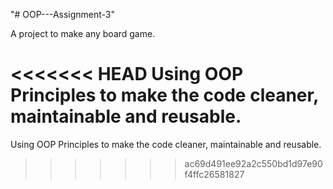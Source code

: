 "# OOP---Assignment-3" 

A project to make any board game.

<<<<<<< HEAD
Using OOP Principles to make the code cleaner, maintainable and reusable.
=======
Using OOP Principles to make the code cleaner, maintainable and reusable.
>>>>>>> ac69d491ee92a2c550bd1d97e90f4ffc26581827
